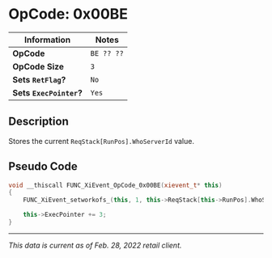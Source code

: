 # OpCode: 0x00BE

| Information               | Notes |
|---                        |---    |
| **OpCode**                | `BE ?? ??` |
| **OpCode Size**           | `3`   |
| **Sets `RetFlag`?**       | `No`  |
| **Sets `ExecPointer`?**   | `Yes` |

## Description

Stores the current `ReqStack[RunPos].WhoServerId` value.

## Pseudo Code

```cpp
void __thiscall FUNC_XiEvent_OpCode_0x00BE(xievent_t* this)
{
    FUNC_XiEvent_setworkofs_(this, 1, this->ReqStack[this->RunPos].WhoServerId);

    this->ExecPointer += 3;
}
```

---

_This data is current as of Feb. 28, 2022 retail client._